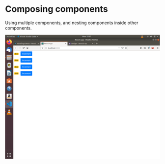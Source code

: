 # Composing components

Using multiple components, and nesting components inside other components.

![Button example](img/1.png)
